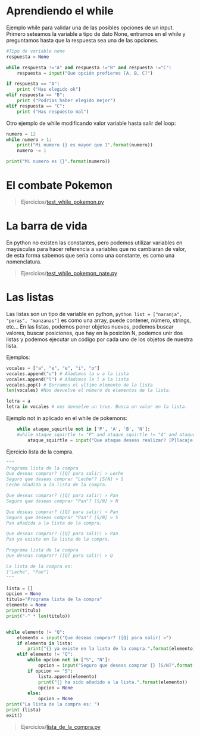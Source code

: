 # Aprendiendo el while
Ejemplo while para validar una de las posibles opciones de un input. Primero seteamos la variable a tipo de dato None, entramos en el while y preguntamos hasta que la respuesta sea una de las opciones.
```python
#Tipo de variable none
respuesta = None

while respuesta !="A" and respuesta !="B" and respuesta !="C":
    respuesta = input("Que opción prefieres [A, B, C]")

if respuesta == "A":
    print ("Has elegido ok")
elif respuesta == "B":
    print ("Podrias haber elegido mejor")
elif respuesta == "C":
    print ("Has respuesto mal")
```
Otro ejemplo de while modificando valor variable hasta salir del loop:
```python
numero = 12
while numero > 1:
    print("Mi numero {} es mayor que 1".format(numero))
    numero -= 1

print("Mi numero es {}".format(numero))
```
# El combate Pokemon

>Ejercicios/[test_while_pokemon.py](https://github.com/badorius/Python_MasterMind/blob/master/Ejercicios/test_while_pokemon.py)

# La barra de vida

En python no existen las constantes, pero podemos utilizar variables en mayúsculas para hacer referencia a variables que no cambiaran de valor, de esta forma sabemos que sería como una constante, es como una nomenclatura.

>Ejercicios/[test_while_pokemon_nate.py](https://github.com/badorius/Python_MasterMind/blob/master/Ejercicios/test_while_pokemon_nate.py)

# Las listas
Las listas son un tipo de variable en python, ```python list = ["naranja", "peras", "manzanas"]``` es como una array, puede contener, número, strings, etc...
En las listas, podemos poner objetos nuevos, podemos buscar valores, buscar posiciones, que hay en la posición N, podemos unir dos listas y podemos ejecutar un código por cada uno de los objetos de nuestra lista.

Ejemplos:
```python
vocales = ["a", "e", "e", "i", "o"]
vocales.append("u") # Añadimos la u a la lista
vocales.append("l") # Añadimos la l a la lista
vocales.pop() # Borramos el ultimo elemento de la lísta
len(vocales) #Nos devuelve el número de elementos de la lista.

letra = a
letra in vocales # nos devuelve un true. Busca un valor en la lista.
```
Ejemplo not in aplicado en el while de pokemons:
```python
    while ataque_squirtle not in ['P', 'A', 'B', 'N']:
    #while ataque_squirtle != "P" and ataque_squirtle != "A" and ataque_squirtle != "B" and ataque_squirtle != "N":
        ataque_squirtle = input("Que ataque deseas realizar? [P]lacaje, Pistola [A]gua, [B]urbuja [N]ada: ")
```
Ejercicio lista de la compra.
```python
"""
Programa lista de la compra
Que deseas comprar? ([Q] para salir) > Leche
Seguro que deseas comprar "Leche"? [S/N] > S
Leche añadida a la lista de la compra.

Que deseas comprar? ([Q] para salir) > Pan
Seguro que deseas comprar "Pan"? [S/N] > N

Que deseas comprar? ([Q] para salir) > Pan
Seguro que deseas comprar "Pan"? [S/N] > S
Pan añadida a la lista de la compra.

Que deseas comprar? ([Q] para salir) > Pan
Pan ya existe en la lista de la compra.

Programa lista de la compra
Que deseas comprar? ([Q] para salir) > Q

La lista de la compra es:
["Leche", "Pan"]
"""

lista = []
opcion = None
titulo="Programa lista de la compra"
elemento = None
print(titulo)
print("-" * len(titulo))


while elemento != "Q":
    elemento = input("Que deseas comprar? ([Q] para salir) >")
    if elemento in lista:
        print("{} ya existe en la lista de la compra.".format(elemento))
    elif elemento != "Q":
        while opcion not in ["S", "N"]:
            opcion = input("Seguro que deseas comprar {} [S/N]".format(elemento))
        if opcion == "S":
            lista.append(elemento)
            print("{} ha sido añadido a la lista.".format(elemento))
            opcion = None
        else:
            opcion = None
print("La lista de la compra es: ")
print (lista)
exit()
```
>Ejercicios/[lista_de_la_compra.py](https://github.com/badorius/Python_MasterMind/blob/master/Ejercicios/lista_de_la_compra.py)
